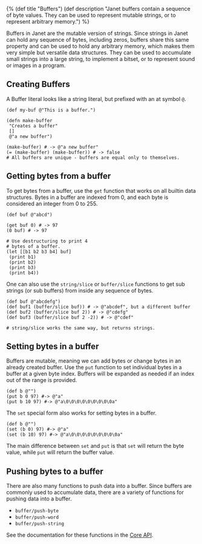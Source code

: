 {%
(def title "Buffers")
(def description "Janet buffers contain a sequence of byte
 values. They can be used to represent mutable strings, or to
 represent arbitrary memory.")
%}

Buffers in Janet are the mutable version of strings. Since strings
in Janet can hold any sequence of bytes, including zeros, buffers share
this same property and can be used to hold any arbitrary memory, which
makes them very simple but versatile data structures. They can be
used to accumulate small strings into a large string, to implement
a bitset, or to represent sound or images in a program.

## Creating Buffers

A Buffer literal looks like a string literal, but prefixed with an
at symbol `@`.

```janet
(def my-buf @"This is a buffer.")

(defn make-buffer
 "Creates a buffer"
 []
 @"a new buffer")

(make-buffer) # -> @"a new buffer"
(= (make-buffer) (make-buffer)) # -> false
# All buffers are unique - buffers are equal only to themselves.
```

## Getting bytes from a buffer

To get bytes from a buffer, use the `get` function that works
on all builtin data structures. Bytes in a buffer are indexed from
0, and each byte is considered an integer from 0 to 255.

```janet
(def buf @"abcd")

(get buf 0) # -> 97
(0 buf) # -> 97

# Use destructuring to print 4
# bytes of a buffer.
(let [[b1 b2 b3 b4] buf]
 (print b1)
 (print b2)
 (print b3)
 (print b4))
```

One can also use the `string/slice` or `buffer/slice` functions
to get sub strings (or sub buffers) from inside any sequence of bytes.

```janet
(def buf @"abcdefg")
(def buf1 (buffer/slice buf)) # -> @"abcdef", but a different buffer
(def buf2 (buffer/slice buf 2)) # -> @"cdefg"
(def buf3 (buffer/slice buf 2 -2)) # -> @"cdef"

# string/slice works the same way, but returns strings.
```

## Setting bytes in a buffer

Buffers are mutable, meaning we can add bytes or change bytes in
an already created buffer. Use the `put` function to set individual
bytes in a buffer at a given byte index. Buffers will be expanded
as needed if an index out of the range is provided.

```janet
(def b @"")
(put b 0 97) #-> @"a"
(put b 10 97) #-> @"a\0\0\0\0\0\0\0\0\0a"
```

The `set` special form also works for setting bytes in a buffer.

```janet
(def b @"")
(set (b 0) 97) #-> @"a"
(set (b 10) 97) #-> @"a\0\0\0\0\0\0\0\0\0a"
```

The main difference between `set` and `put` is that `set` will return the byte
value, while `put` will return the buffer value.

## Pushing bytes to a buffer

There are also many functions to push data into a buffer. Since buffers
are commonly used to accumulate data, there are a variety of functions
for pushing data into a buffer.

* `buffer/push-byte`
* `buffer/push-word`
* `buffer/push-string`

See the documentation for these functions in the [Core API](/doc.html#buffer/push-byte).
